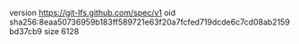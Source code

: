 version https://git-lfs.github.com/spec/v1
oid sha256:8eaa50736959b183ff589721e63f20a7fcfed719dcde6c7cd08ab2159bd37cb9
size 6128
